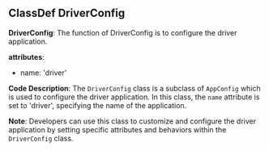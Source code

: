 ## ClassDef DriverConfig
**DriverConfig**: The function of DriverConfig is to configure the driver application.

**attributes**:
- name: 'driver'

**Code Description**:
The `DriverConfig` class is a subclass of `AppConfig` which is used to configure the driver application. In this class, the `name` attribute is set to 'driver', specifying the name of the application.

**Note**:
Developers can use this class to customize and configure the driver application by setting specific attributes and behaviors within the `DriverConfig` class.
